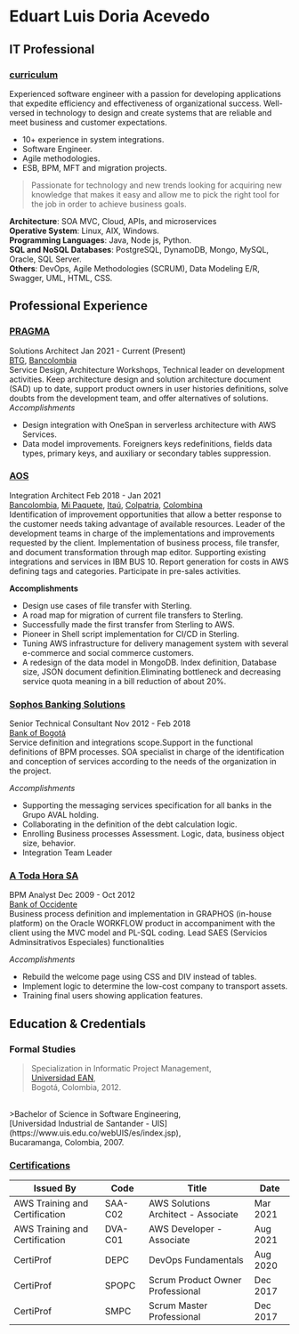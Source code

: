 # Eduart Luis Doria Acevedo
## IT Professional
### [curriculum](https://www.linkedin.com/in/eduartluis)

Experienced software engineer with a passion for developing applications that expedite efficiency and effectiveness of
organizational success. Well-versed in technology to design and create systems that are reliable and meet business and
customer expectations.

* 10+ experience in system integrations.
* Software Engineer.
* Agile methodologies.
* ESB, BPM, MFT and migration projects.

>Passionate for technology and new trends looking for acquiring new knowledge that makes it easy and allow me to pick
the right tool for the job in order to achieve business goals.

**Architecture**: SOA MVC, Cloud, APIs, and microservices<br>
**Operative System**: Linux, AIX, Windows.<br>
**Programming Languages**: Java, Node js, Python.<br>
**SQL and NoSQL Databases**: PostgreSQL, DynamoDB, Mongo, MySQL, Oracle, SQL Server.<br>
**Others**: DevOps, Agile Methodologies (SCRUM), Data Modeling E/R, Swagger, UML, HTML, CSS.

## Professional Experience
### [PRAGMA](https://www.pragma.com.co/)
Solutions Architect Jan 2021 - Current (Present)<br>
[BTG](https://www.btgpactual.com.co/), [Bancolombia](https://www.bancolombia.com/)<br>
Service Design, Architecture Workshops, Technical leader on development activities. Keep architecture design and solution architecture document (SAD) up to date, support product owners in user histories definitions, solve doubts from the development team, and offer alternatives of solutions.<br>
_Accomplishments_<br>
- Design integration with OneSpan in serverless architecture with AWS Services.
- Data model improvements. Foreigners keys redefinitions, fields data types, primary keys, and auxiliary or secondary tables suppression.

### [AOS](https://www.aosinternational.us/en/)
Integration Architect Feb 2018 - Jan 2021<br>
[Bancolombia](https://www.bancolombia.com/), [Mi Paquete](https://mipaquete.com/), [Itaú](https://itau.co/), [Colpatria](https://www.scotiabankcolpatria.com/), [Colombina](https://colombina.com/)<br>
Identification of improvement opportunities that allow a better response to the customer needs taking advantage of available resources. Leader of the development teams in charge of the implementations and improvements requested by the client. Implementation of business process, file transfer, and document transformation through map editor. Supporting existing integrations and services in IBM BUS 10. Report generation for costs in AWS defining tags and categories.
Participate in pre-sales activities.<br>

**Accomplishments**<br>
- Design use cases of file transfer with Sterling.
- A road map for migration of current file transfers to Sterling.
- Successfully made the first transfer from Sterling to AWS.
- Pioneer in Shell script implementation for CI/CD in Sterling.
- Tuning AWS infrastructure for delivery management system with several e-commerce and social commerce
customers.
- A redesign of the data model in MongoDB. Index definition, Database size, JSON document definition.Eliminating
bottleneck and decreasing service quota meaning in a bill reduction of about 20%.

### [Sophos Banking Solutions](https://www.sophossolutions.com/)
Senior Technical Consultant Nov 2012 - Feb 2018<br>
[Bank of Bogotá](https://www.bancodebogota.com/wps/portal/banco-de-bogota/bogota)<br>
Service definition and integrations scope.Support in the functional definitions of BPM processes. SOA specialist in charge of the identification and conception of services according to the needs of the organization in the project.<br>

_Accomplishments_<br>
- Supporting the messaging services specification for all banks in the Grupo AVAL holding.
- Collaborating in the definition of the debt calculation logic.
- Enrolling Business processes Assessment. Logic, data, business object size, behavior.
- Integration Team Leader

### [A Toda Hora SA](https://www.ath.com.co/home)
BPM Analyst Dec 2009 - Oct 2012<br>
[Bank of Occidente](https://www.bancodeoccidente.com.co/wps/portal/banco-de-occidente/bancodeoccidente/)<br>
Business process definition and implementation in GRAPHOS (in-house platform) on the Oracle WORKFLOW product in accompaniment with the client using the MVC model and PL-SQL coding. Lead SAES (Servicios Adminsitrativos Especiales) functionalities<br>

_Accomplishments_<br>
- Rebuild the welcome page using CSS and DIV instead of tables.
- Implement logic to determine the low-cost company to transport assets.
- Training final users showing application features.

## Education & Credentials

### Formal Studies
>Specialization in Informatic Project Management,<br>
[Universidad EAN](https://universidadean.edu.co/),<br>
Bogotá, Colombia, 2012.<br>
<br>
>Bachelor of Science in Software Engineering,<br>
[Universidad Industrial de Santander - UIS](https://www.uis.edu.co/webUIS/es/index.jsp),<br>
Bucaramanga, Colombia, 2007.<br>

### [Certifications](https://www.credly.com/users/eduart.doria/badges) 


| Issued By                      | Code    | Title                               | Date    |
| -------------------------------|---------|-------------------------------------|-------- |
| AWS Training and Certification | SAA-C02 | AWS Solutions Architect - Associate | Mar 2021|
| AWS Training and Certification | DVA-C01 | AWS Developer - Associate           | Aug 2021|
| CertiProf                      | DEPC    | DevOps Fundamentals                 | Aug 2020|
| CertiProf                      | SPOPC   | Scrum Product Owner Professional    | Dec 2017|
| CertiProf                      | SMPC    | Scrum Master Professional           | Dec 2017|
   